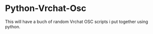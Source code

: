 # Python-Vrchat-Osc
This will have a buch of random Vrchat OSC scripts i put together using python.
